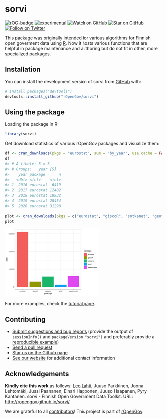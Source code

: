 
<!-- README.md is generated from README.Rmd. Please edit that file -->

# sorvi

<!-- badges: start -->

[![rOG-badge](https://ropengov.github.io/rogtemplate/reference/figures/ropengov-badge.svg)](http://ropengov.org/)
[![experimental](http://badges.github.io/stability-badges/dist/experimental.svg)](http://github.com/badges/stability-badges)
[![Watch on
GitHub](https://img.shields.io/github/watchers/ropengov/sorvi.svg?style=social)](https://github.com/ropengov/sorvi/watchers)
[![Star on
GitHub](https://img.shields.io/github/stars/ropengov/sorvi.svg?style=social)](https://github.com/ropengov/sorvi/stargazers)
[![Follow on
Twitter](https://img.shields.io/twitter/follow/ropengov.svg?style=social)](https://twitter.com/intent/follow?screen_name=ropengov)
<!-- badges: end -->

This package was originally intended for various algorithms for Finnish
open goverment data using [R](http://www.r-project.org). Now it hosts
various functions that are helpful in package maintenance and authoring
but do not fit in other, more specialized packages.

## Installation

You can install the development version of sorvi from
[GitHub](https://github.com/) with:

``` r
# install.packages("devtools")
devtools::install_github("rOpenGov/sorvi")
```

## Using the package

Loading the package in R:

``` r
library(sorvi)
```

Get download statistics of various rOpenGov packages and visualize them:

``` r
df <- cran_downloads(pkgs = "eurostat", sum = "by_year", use.cache = FALSE)
df
#> # A tibble: 5 × 3
#> # Groups:   year [5]
#>    year package      n
#>   <dbl> <fct>    <int>
#> 1  2016 eurostat  6419
#> 2  2017 eurostat 12482
#> 3  2018 eurostat 18932
#> 4  2019 eurostat 28454
#> 5  2020 eurostat 31298

plot <- cran_downloads(pkgs = c("eurostat", "giscoR", "sotkanet", "geofi", "sweidnumbr"), sum = "total", output = "plot", use.cache = FALSE)
plot
```

<img src="man/figures/README-example_get-1.png" width="60%" />

For more examples, check the [tutorial
page](https://ropengov.github.io/sorvi/articles/sorvi_tutorial.html).

## Contributing

-   [Submit suggestions and bug
    reports](https://github.com/ropengov/sorvi/issues) (provide the
    output of `sessionInfo()` and `packageVersion("sorvi")` and
    preferably provide a [reproducible
    example](http://adv-r.had.co.nz/Reproducibility.html))
-   [Send a pull request](https://github.com/ropengov/sorvi/)
-   [Star us on the Github page](https://github.com/ropengov/sorvi/)
-   [See our website](http://ropengov.org/community/) for additional
    contact information

## Acknowledgements

**Kindly cite this work** as follows: [Leo
Lahti](http://github.com/antagomir/), Juuso Parkkinen, Joona Lehtomäki,
Jussi Paananen, Einari Happonen, Juuso Haapanen, Pyry Kantanen. sorvi -
Finnish Open Government Data Toolkit. URL:
<http://ropengov.github.io/sorvi/>

We are grateful to all
[contributors](https://github.com/rOpenGov/sorvi/graphs/contributors)!
This project is part of [rOpenGov](http://ropengov.org).

